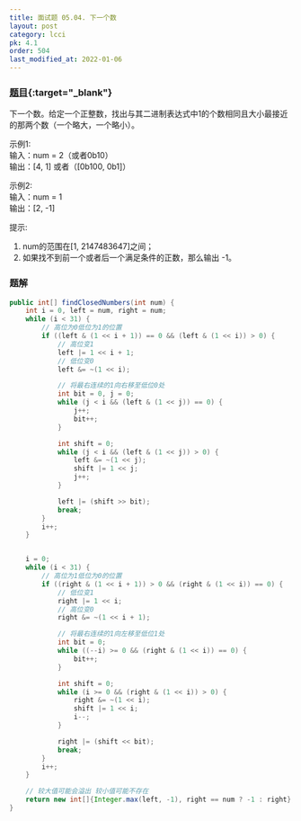 ```yaml
---
title: 面试题 05.04. 下一个数
layout: post
category: lcci
pk: 4.1
order: 504
last_modified_at: 2022-01-06
---
```


### [题目](https://leetcode.cn/closed-number-lcci/){:target="_blank"}

下一个数。给定一个正整数，找出与其二进制表达式中1的个数相同且大小最接近的那两个数（一个略大，一个略小）。

示例1:  
输入：num = 2（或者0b10）  
输出：[4, 1] 或者（[0b100, 0b1]）

示例2:  
输入：num = 1  
输出：[2, -1]

提示:
1. num的范围在[1, 2147483647]之间；
2. 如果找不到前一个或者后一个满足条件的正数，那么输出 -1。

### 题解

```java
public int[] findClosedNumbers(int num) {
    int i = 0, left = num, right = num;
    while (i < 31) {
        // 高位为0低位为1的位置
        if ((left & (1 << i + 1)) == 0 && (left & (1 << i)) > 0) {
            // 高位变1
            left |= 1 << i + 1;
            // 低位变0
            left &= ~(1 << i);

            // 将最右连续的1向右移至低位0处
            int bit = 0, j = 0;
            while (j < i && (left & (1 << j)) == 0) {
                j++;
                bit++;
            }

            int shift = 0;
            while (j < i && (left & (1 << j)) > 0) {
                left &= ~(1 << j);
                shift |= 1 << j;
                j++;
            }

            left |= (shift >> bit);
            break;
        }
        i++;
    }


    i = 0;
    while (i < 31) {
        // 高位为1低位为0的位置
        if ((right & (1 << i + 1)) > 0 && (right & (1 << i)) == 0) {
            // 低位变1
            right |= 1 << i;
            // 高位变0
            right &= ~(1 << i + 1);

            // 将最右连续的1向左移至低位1处
            int bit = 0;
            while ((--i) >= 0 && (right & (1 << i)) == 0) {
                bit++;
            }

            int shift = 0;
            while (i >= 0 && (right & (1 << i)) > 0) {
                right &= ~(1 << i);
                shift |= 1 << i;
                i--;
            }

            right |= (shift << bit);
            break;
        }
        i++;
    }

    // 较大值可能会溢出 较小值可能不存在
    return new int[]{Integer.max(left, -1), right == num ? -1 : right};
}
```